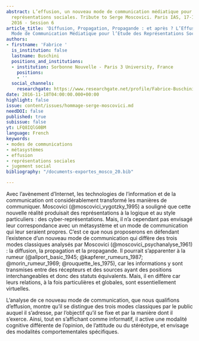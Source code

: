 ```yaml
---
abstract: L’effusion, un nouveau mode de communication médiatique pour l’étude des
  représentations sociales. Tribute to Serge Moscovici. Paris IAS, 17-18 November
  2016 - Session 6
article_title: 'Diffusion, Propagation, Propagande : et après ? L’Effusion, un Nouveau
  Mode de Communication Médiatique pour l’Etude des Représentations Sociales'
authors:
- firstname: 'Fabrice '
  is_institution: false
  lastname: Buschini
  positions_and_institutions:
  - institution: Sorbonne Nouvelle - Paris 3 University, France
    positions:
    - ''
  social_channels:
    researchgate: https://www.researchgate.net/profile/Fabrice-Buschini
date: 2016-11-18T04:00:00.000+00:00
highlight: false
issue: content/issues/hommage-serge-moscovici.md
needDOI: false
published: true
subissue: false
yt: LFQ8IQlG0BM
language: French
keywords:
- modes de communications
- métasystèmes
- effusion
- représentations sociales
- jugement social
bibliography: "/documents-exportes_mosco_20.bib"

---
```

Avec l’avènement d’Internet, les technologies de l’information et de la communication ont considérablement transformé les manières de communiquer. Moscovici (@moscovici_vygotzky_1995) a souligné que cette nouvelle réalité produisait des représentations à la logique et au style particuliers : des cyber-représentations. Mais, il n’a cependant pas envisagé leur correspondance avec un métasystème et un mode de communication qui leur seraient propres. C’est ce que nous proposerons en défendant l’existence d’un nouveau mode de communication qui diffère des trois modes classiques analysés par Moscovici (@moscovici_psychanalyse_1961) : la diffusion, la propagation et la propagande. Il pourrait s’apparenter à la rumeur (@allport_basic_1945;  @kapferer_rumeurs_1987; @morin_rumeur_1969; @rouquette_les_1975), car les informations y sont transmises entre des récepteurs et des sources ayant des positions interchangeables et donc des statuts équivalents. Mais, il en diffère car leurs relations, à la fois particulières et globales, sont essentiellement virtuelles. 

L’analyse de ce nouveau mode de communication, que nous qualifions d’effusion, montre qu’il se distingue des trois modes classiques par le public auquel il s’adresse, par l’objectif qu’il se fixe et par la manière dont il s’exerce. Ainsi, tout en s’affichant comme informatif, il active une modalité cognitive différente de l’opinion, de l’attitude ou du stéréotype, et envisage des modalités comportementales spécifiques.

<Youtube yt="LFQ8IQlG0BM" caption="Diffusion, propagation, propagande  et après "></Youtube>